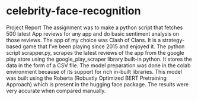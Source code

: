 # celebrity-face-recognition
Project Report
The assignment was to make a python script that fetches 500 latest App reviews for any app and do basic sentiment analysis on those reviews. The app of my choice was Clash of Clans. It is a strategy-based game that I’ve been playing since 2015 and enjoyed it. The python script scrapper.py, scrapes the latest reviews of the app from the google play store using the google_play_scraper library built-in python. It stores the data in the form of a CSV file. 
The model preparation was done in the colab environment because of its support for rich in-built libraries. This model was built using the Roberta (Robustly Optimized BERT Pretraining Approach) which is present in the hugging face package. The results were very accurate when compared manually.
